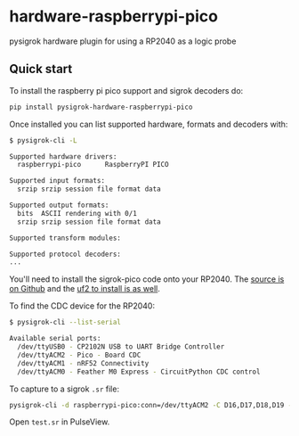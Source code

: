 # hardware-raspberrypi-pico
pysigrok hardware plugin for using a RP2040 as a logic probe

## Quick start

To install the raspberry pi pico support and sigrok decoders do:

```sh
pip install pysigrok-hardware-raspberrypi-pico
```

Once installed you can list supported hardware, formats and decoders with:

```sh
$ pysigrok-cli -L

Supported hardware drivers:
  raspberrypi-pico      RaspberryPI PICO

Supported input formats:
  srzip srzip session file format data

Supported output formats:
  bits  ASCII rendering with 0/1
  srzip srzip session file format data

Supported transform modules:

Supported protocol decoders:
...
```

You'll need to install the sigrok-pico code onto your RP2040. The [source is on Github](https://github.com/pysigrok/sigrok-pico) and the [uf2 to install is as well](https://github.com/tannewt/sigrok-pico/blob/main/pico_sdk_sigrok/build/).

To find the CDC device for the RP2040:

```sh
$ pysigrok-cli --list-serial

Available serial ports:
  /dev/ttyUSB0 - CP2102N USB to UART Bridge Controller
  /dev/ttyACM2 - Pico - Board CDC
  /dev/ttyACM1 - nRF52 Connectivity
  /dev/ttyACM0 - Feather M0 Express - CircuitPython CDC control
```

To capture to a sigrok `.sr` file:

```sh
pysigrok-cli -d raspberrypi-pico:conn=/dev/ttyACM2 -C D16,D17,D18,D19 --samples 10 -c samplerate=10000000 -o test.sr
```

Open `test.sr` in PulseView.
